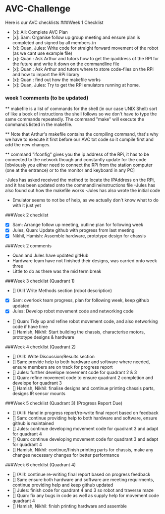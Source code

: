 # AVC-Challenge


Here is our AVC checklists
###Week 1 Checklist

- [x]: All: Complete AVC Plan
- [x]: Sam: Organise follow up group meeting and ensure plan is completed and signed by all members /n
- [x]: Quan, Jules: Write code for straight forward movement of the robot (as we cant use example file)
- [x]: Quan : Ask Arthur and tutors how to get the ipaddress of the RPI for the future and write it down on the commandline file
- [x]: Quan : Ask Arthur and tutors where to store code-files on the RPi and how to import the RPi library
- [x]: Quan : find out how the makefile works 
- [x]: Quan, Jules: Try to get the RPi emulators running at home.
### week 1 comments (to be updated)

** makefile is a list of commands for the shell (in our case UNIX Shell) sort of like a book of instructions the shell follows so we don't have to type the same commands repeatedly. The command "make" will execute the commands listed in the makefile. 

** Note that Arthur's makefile contains the compiling command, that's why we have to execute it first before our AVC txt code so it compile first and add the new changes.

** command "ifconfig" gives you the ip address of the RPi, it has to be connected to the network though and constantly update for the code [obviously you either need to connect the RPi from the station computer (one at the entrance) or to the monitor and keyboard in any PC]

-Jules has asked received the method to locate the IPAddress on the RPi, and it has been updated onto the commandlineinstructions file
-Jules has also found out how the makefile works
-Jules has also wrote the initial code
- Emulator seems to not be of help, as we actually don't know what to do with it just yet

###Week 2 checklist

- [x] Sam: Arrange follow up meeting, outline plan for following week
- [x] Jules, Quan: Update github with progress from last meeting
- [x] Nikhil, Hamish: Assemble hardware, prototype design for chassis 

###Week 2 comments 

- Quan and Jules have updated gitHub
- Hardware team have not finished their designs, was carried onto week three
- Little to do as there was the mid term break

###Week 3 checklist (Quadrant 1)

- [] (All) Write Methods section (robot description)
- [x] Sam: overlook team progress, plan for following week, keep github updated
- [x] Jules: Develop robot movement code and networking code
- [] Quan:  Tidy up and refine robot movement code, and also networking code if have time
- [] Hamish, Nikhil: Start building the chassis, characterise motors, prototype designs & hardware

###Week 4 checklist (Quadrant 2)

- [] (All): Write Discussion/Results section
- [] Sam: provide help to both hardware and software where needed, ensure members are on track for progress report
- [] Jules: further develope movement code for quadrant 2 & 3
- [] Quan: refine movement code to ensure quadrant 2 completion and develope for quadrant 3
- [] Hamish, Nikhil: finalise designs and continue printing chassis parts, designs IR sensor mounts

###Week 5 checklist (Quadrant 3) (Progress Report Due)

- [] (All): Hand in progress report/re-write final report based on feedback 
- [] Sam: continue providing help to both hardware and software, ensure github is maintained
- [] Jules: continue developing movement code for quadrant 3 and adapt for quadrant 4
- [] Quan: continue developing movement code for quadrant 3 and adapt for quadrant 4
- [] Hamish, Nikhil: continue/finish printing parts for chassis, make any changes necessary changes for better performance

###Week 6 checklist (Quadrant 4)

- [] (All): continue re-writing final report based on progress feedback
- [] Sam: ensure both hardware and software are meeting requirments, continue providing help and keep github updated
- [] Jules: finish code for quadrant 4 and 3 so robot and traverse maze
- [] Quan: fix any bugs in code as well as supply help for movement code quadrant 4
- [] Hamish, Nikhil: finish printing hardware and assemble 
